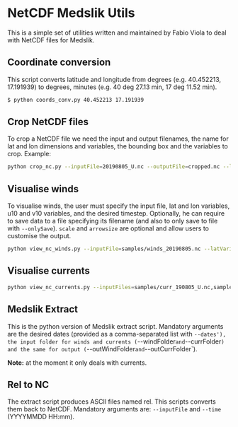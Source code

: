 # NetCDF Medslik Utils

This is a simple set of utilities written and maintained by Fabio Viola to deal with NetCDF files for Medslik.

## Coordinate conversion

This script converts latitude and longitude from degrees (e.g. 40.452213, 17.191939) to degrees, minutes (e.g. 40 deg 27.13 min, 17 deg 11.52 min).

```bash
$ python coords_conv.py 40.452213 17.191939
```

## Crop NetCDF files

To crop a NetCDF file we need the input and output filenames, the name for lat and lon dimensions and variables, the bounding box and the variables to crop. Example:

```bash
python crop_nc.py --inputFile=20190805_U.nc --outputFile=cropped.nc --latVar=nav_lat --lonVar=nav_lon --cropVars4="vozocrtx" --bbox="35,10,45,15" --latDim=y --lonDim=x
```

## Visualise winds

To visualise winds, the user must specify the input file, lat and lon variables, u10 and v10 variables, and the desired timestep. Optionally, he can require to save data to a file specifying its filename (and also to only save to file with `--onlySave`). `scale` and `arrowsize` are optional and allow users to customise the output.

```bash
python view_nc_winds.py --inputFile=samples/winds_20190805.nc --latVariable=lat --lonVariable=lon --plotVariables=U10M,V10M --timestep=1 --scale=3 --arrowSize=300 --outputFile=output.png
```

## Visualise currents

```bash
python view_nc_currents.py --inputFiles=samples/curr_190805_U.nc,samples/curr_190805_V.nc --latVariable=nav_lat --lonVariable=nav_lon --plotVariables=vozocrtx,vomecrty --timestep=1 --scale=5 --arrowSize=10
```

## Medslik Extract

This is the python version of Medslik extract script. Mandatory arguments are the desired dates (provided as a comma-separated list with `--dates'), the input folder for winds and currents (`--windFolder` and `--currFolder`) and the same for output (`--outWindFolder` and `--outCurrFolder`).

**Note:** at the moment it only deals with currents.


## Rel to NC

The extract script produces ASCII files named rel. This scripts converts them back to NetCDF. Mandatory arguments are: `--inputFile` and `--time` (YYYYMMDD HH:mm).